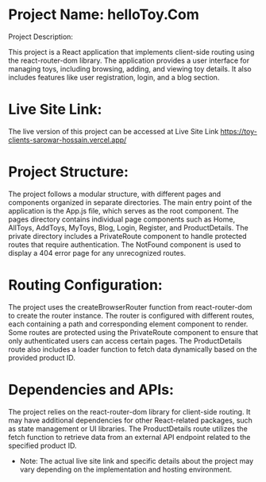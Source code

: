 # Project Name: helloToy.Com
Project Description:

This project is a React application that implements client-side routing using the react-router-dom library.
The application provides a user interface for managing toys, including browsing, adding, and viewing toy details.
It also includes features like user registration, login, and a blog section.

# Live Site Link:

The live version of this project can be accessed at Live Site Link https://toy-clients-sarowar-hossain.vercel.app/

# Project Structure:

The project follows a modular structure, with different pages and components organized in separate directories.
The main entry point of the application is the App.js file, which serves as the root component.
The pages directory contains individual page components such as Home, AllToys, AddToys, MyToys, Blog, Login, Register, and ProductDetails.
The private directory includes a PrivateRoute component to handle protected routes that require authentication.
The NotFound component is used to display a 404 error page for any unrecognized routes.

# Routing Configuration:

The project uses the createBrowserRouter function from react-router-dom to create the router instance.
The router is configured with different routes, each containing a path and corresponding element component to render.
Some routes are protected using the PrivateRoute component to ensure that only authenticated users can access certain pages.
The ProductDetails route also includes a loader function to fetch data dynamically based on the provided product ID.

# Dependencies and APIs:

The project relies on the react-router-dom library for client-side routing.
It may have additional dependencies for other React-related packages, such as state management or UI libraries.
The ProductDetails route utilizes the fetch function to retrieve data from an external API endpoint related to the specified product ID.

* Note: The actual live site link and specific details about the project may vary depending on the implementation and hosting environment.
